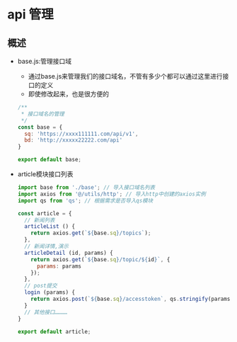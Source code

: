 # api 管理

## 概述

+ base.js:管理接口域

  + 通过base.js来管理我们的接口域名，不管有多少个都可以通过这里进行接口的定义
  + 即使修改起来，也是很方便的

  ```js
  /**
   * 接口域名的管理
   */
  const base = {
    sq: 'https://xxxx111111.com/api/v1',
    bd: 'http://xxxxx22222.com/api'
  }

  export default base;
  ```

+ article模块接口列表

  ```js
  import base from './base'; // 导入接口域名列表
  import axios from '@/utils/http'; // 导入http中创建的axios实例
  import qs from 'qs'; // 根据需求是否导入qs模块

  const article = {
    // 新闻列表
    articleList () {
      return axios.get(`${base.sq}/topics`);
    },
    // 新闻详情,演示
    articleDetail (id, params) {
      return axios.get(`${base.sq}/topic/${id}`, {
        params: params
      });
    },
    // post提交
    login (params) {
      return axios.post(`${base.sq}/accesstoken`, qs.stringify(params));
    }
    // 其他接口…………
  }

  export default article;
  ```

